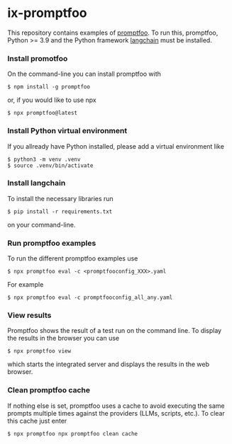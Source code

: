 # ix-promptfoo

This repository contains examples of [promptfoo](https://promptfoo.dev). To run this, promptfoo, Python >= 3.9 and the Python framework [langchain](https://python.langchain.com/v0.1/docs/get_started/introduction/) must be installed.

### Install promotfoo

On the command-line you can install promptfoo with

```
$ npm install -g promptfoo
```

or, if you would like to use npx

```
$ npx promptfoo@latest
```

### Install Python virtual environment

If you allready have Python installed, please add a virtual environment like

```
$ python3 -m venv .venv
$ source .venv/bin/activate
```

### Install langchain

To install the necessary libraries run

```
$ pip install -r requirements.txt
```

on your command-line. 

### Run promptfoo examples

To run the different promptfoo examples use

```
$ npx promptfoo eval -c <promptfooconfig_XXX>.yaml
```

For example

```
$ npx promptfoo eval -c promptfooconfig_all_any.yaml
```

### View results

Promptfoo shows the result of a test run on the command line. To display the results in the browser you can use

```
$ npx promptfoo view
```

which starts the integrated server and displays the results in the web browser.

### Clean promptfoo cache

If nothing else is set, promptfoo uses a cache to avoid executing the same prompts multiple times against the providers (LLMs, scripts, etc.). To clear this cache just enter

```
$ npx promptfoo npx promptfoo clean cache
```